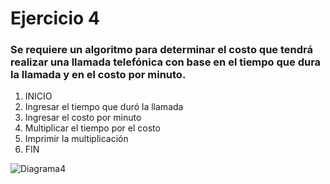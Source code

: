 # Ejercicio 4
### Se requiere un algoritmo para determinar el costo que tendrá realizar una llamada telefónica con base en el tiempo que dura la llamada y en el costo por minuto.
1. INICIO
2. Ingresar el tiempo que duró la llamada
3. Ingresar el costo por minuto
4. Multiplicar el tiempo por el costo
5. Imprimir la multiplicación
6. FIN

![Diagrama4](http://i64.tinypic.com/10qdoh0.jpg)

